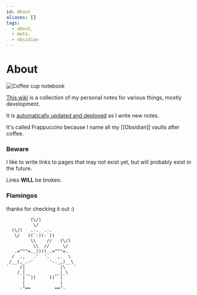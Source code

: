 ```yaml
---
id: About
aliases: []
tags:
  - about,
  - meta,
  - obsidian
---
```


# About

![Coffee cup notebook](/cup.png)

[This wiki](index) is a collection of my personal notes for various things, mostly development.

It is [automatically updated and deployed](https://github.com/kranners/frappuccino/actions) as I write new notes.

It's called Frappuccino because I name all my [[Obsidian]] vaults after coffee.

### Beware

I like to write links to pages that may not exist yet, but will probably exist in the future.

Links **WILL** be broken.

### Flamingos

thanks for checking it out :)

```
         (\/)
          \/
  (\/)   .-.  .-.
   \/   ((`-)(-`))
         \\    //   (\/)
          \\  //     \/
   .="""=._))((_.="""=.
  /  .,   .'  '.   ,.  \
 /__(,_.-'      '-._,)__\
`    /|             |\   `
    /_|__         __|_\
      | `))     ((` |
      |             |
     -"==         =="-
```
